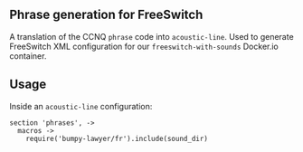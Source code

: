 Phrase generation for FreeSwitch
--------------------------------

A translation of the CCNQ `phrase` code into `acoustic-line`.
Used to generate FreeSwitch XML configuration for our `freeswitch-with-sounds` Docker.io container.

Usage
-----

Inside an `acoustic-line` configuration:

    section 'phrases', ->
      macros ->
        require('bumpy-lawyer/fr').include(sound_dir)

